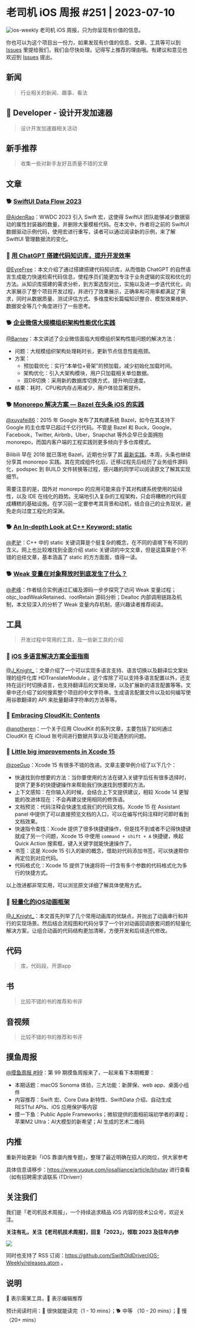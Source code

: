# 老司机 iOS 周报 #251 | 2023-07-10

![ios-weekly](https://github.com/SwiftOldDriver/iOS-Weekly/blob/master/assets/ios-weekly.png?raw=true)
老司机 iOS 周报，只为你呈现有价值的信息。

你也可以为这个项目出一份力，如果发现有价值的信息、文章、工具等可以到 [Issues](https://github.com/SwiftOldDriver/iOS-Weekly/issues) 里提给我们，我们会尽快处理。记得写上推荐的理由哦。有建议和意见也欢迎到 [Issues](https://github.com/SwiftOldDriver/iOS-Weekly/issues) 提出。

## 新闻

> 行业相关的新闻、趣事、看法

##  Developer - 设计开发加速器

> 设计开发加速器相关活动

## 新手推荐

> 收集一些对新手友好且质量不错的文章

## 文章

### 🐕 [SwiftUI Data Flow 2023](https://troz.net/post/2023/swiftui-data-flow-2023/)
  
[@AidenRao](https://weibo.com/AidenRao)：WWDC 2023 引入 Swift 宏，这使得 SwiftUI 团队能够减少数据驱动的属性封装器的数量，并删除大量模板代码。在本文中，作者将之前的 SwiftUI 数据驱动示例代码，使用宏进行重写，读者可以通过阅读新的示例，来了解 SwiftUI 管理数据流的变化。

### 🐎 [用 ChatGPT 搭建代码知识库，提升开发效率](https://mp.weixin.qq.com/s/MpF9xBHYjgnCHNkFn1AsOA)

[@EyreFree](https://github.com/EyreFree)：本文介绍了通过搭建搭建代码知识库，从而借助 ChatGPT 的自然语言生成能力快速检索代码信息，使程序员们能更加专注于业务逻辑的实现和优化的方法。从知识库搭建的需求分析，到方案选型对比，实施以及进一步迭代优化，向大家展示了整个项目开发过程，并进行了效果展示，正确率和可用率都满足了需求，同时从数据质量、测试评估方式、多维度和长篇幅知识整合、模型效果维护、数据安全等几个角度进行了一些思考。

### 🐕 [企业微信大规模组织架构性能优化实践](https://mp.weixin.qq.com/s/eK47AzCSSf8-W3wZdjrXXQ)

[@Barney](https://github.com/BarneyZhaoooo)：本文讲述了企业微信面临大规模组织架构性能问题的解决方法：

- 问题：大规模组织架构处理耗时长，更新节点信息性能瓶颈。
- 方案：
	* 预加载优化：实行“本单位+骨架”的预加载，减少初始化加载时间。
	* 架构优化：引入大架构模块，用户只加载相关单位数据。
	* 双DB切换：采用新的数据库切换方式，提升响应速度。
- 结果：耗时、CPU和内存占用减少，用户体验显著提升。

### 🐕 [Monorepo 解决方案 — Bazel 在头条 iOS 的实践](https://mp.weixin.qq.com/s/ajkOP7yeSYCcE0MoUUmUZA)

[@xuyafei86](https://github.com/xiaofei86)：2015 年 Google 发布了其构建系统 Bazel，如今在其支持下 Google 的主仓库早已超过千亿行代码。不管是 Bazel 和 Buck，Google，Facebook，Twitter, Airbnb，Uber，Snapchat 等外企早已全面拥抱 monorepo，而国内客户端的工程实践则更多倾向于多仓库模式。

Bilibili 早在 2018 就已落地 Bazel，近期也分享了其 [最新实践](https://mp.weixin.qq.com/s/7UJdgJIYWkhzSjtKsHqC2g)。本周，头条也继续分享其 monorepo 实践。其在完成组件化后，迁移过程先后经历了业务组件源码化，podspec 到 BUILD 文件转换等过程，感兴趣的同学可以阅读原文了解其实现细节。

需要注意的是，国外对 monorepo 的应用可能来自于其对构建系统使用的延续性，以及 IDE 在线化的趋势。无端地引入复杂的工程架构，只会将糟糕的代码变成糟糕的基础设施。在学习前一定要参考其背景和动机，结合自己的业务现状，避免走向过度工程化的深渊。

### 🐕 [An In-depth Look at C++ Keyword: static](https://mp.weixin.qq.com/s/GEBi8sEjRLWeUlYu4kgDAA)

[@老驴](https://weibo.com/u/6090610445)：C++ 中的 static 关键词算是个挺复杂的概念，在不同的语境下有不同的含义。网上也比较难找到全面介绍 static 关键词的中文文章，但是这篇算是个不错的总结文章，基本涵盖了 static 的方方面面，值得一读。

### 🐕 [Weak 变量在对象释放时到底发生了什么？](https://juejin.cn/post/7252869090549628986)

[@老峰](https://github.com/gesantung)：作者结合实例通过汇编及源码一步步探究了访问 Weak 变量过程； objc_loadWeakRetained、rootRetain 源码分析；Dealloc 内部调用链路及机制，本文较深入的分析了 Weak 变量内存机制，感兴趣读者推荐阅读。

## 工具

> 开发过程中常用的工具，及一些新工具的介绍

### 🐎 [iOS 多语言解决方案全面指南](https://juejin.cn/post/7248811984748462141)

[@J_Knight_](https://github.com/knightsj)：文章介绍了一个可以实现多语言支持、语言切换以及翻译后文案处理的组件化库 HDTranslateModule 。这个库除了可以支持多语言配置以外，还支持在运行时切换语言，也支持翻译后的文案处理，以及扩展新的语言配置等等。文章中还介绍了如何搜索整个项目的中文字符串，生成语言配置文件以及如何编写使用谷歌翻译的 API 来批量翻译字符串的方法等等。

### 🐢 [Embracing CloudKit: Contents](https://dev.shoppingukapp.com/2023/05/01/embracing-cloudkit-for-data-sharing-contents.html)

[@anotheren](https://github.com/anotheren)：一个关于应用 CloudKit 的系列文章，主要包括了如何通过 CloudKit 在 iCloud 账号间进行数据共享以及可能遇到的问题。

### 🐎 [Little big improvements in Xcode 15](https://sarunw.com/posts/little-big-improvements-xcode15/)

[@zoeGuo](https://github.com/zoeGuo)：Xcode 15 有很多不错的改进。文章主要举例介绍了以下几个：
 - 快速找到你想要的方法：当你要使用的方法在键入关键字后任有很多选择时，提供了更多的快捷键操作来帮助我们快速找到想要的方法。
 - 上下文感知：在你输入的时候，会结合上下文提供建议，相较 Xcode 14 更智能的改进体现在：不会再建议使用相同的修饰语。
 - 文档预览：代码注释会快速生成我们的代码文档，Xcode 15 在 Assistant panel 中提供了可以直接预览文档的入口，可以在编写代码注释时可即时看到文档效果。
 - 快速指令查找：Xcode 提供了很多快捷键操作，但是找不到或者不记得快捷键就成了另一个问题，Xcode 15 中使用 `command + shift + A` 快捷键，唤起 Quick Action 搜索框，键入关键字就能快速操作了。
 - 书签：这是 Xcode 15 引入的新的概念，借助对代码添加书签，可以快速帮你再定位到对应代码。
 - 代码格式化：Xcode 15 提供了快速将将一行含有多个参数的代码格式化为多行的快捷方式。

 以上改进都非常实用，可以浏览原文详细了解具体使用方式。

 ### 🐎 [轻量化的iOS动画框架](https://mp.weixin.qq.com/s/ABveMrA--3JWkpfb2d09lw)

[@J_Knight_](https://github.com/knightsj)：本文首先列举了几个常用动画库的优缺点，并抛出了动画串行和并行的实现场景。然后结合流程图和代码分享了一个针对动画回调嵌套问题的轻量化解决方案，让组合动画的代码结构更加清晰，方便开发和后续迭代修改。



## 代码

> 库，代码段，开源app

## 书

> 比较不错的书的推荐和书评

## 音视频

> 比较不错的书的推荐和书评

## 摸鱼周报

[@摸鱼周报 #99](https://mp.weixin.qq.com/s/0r-ni--4jEN4pnIHVajHqg)：第 99 期摸鱼周报来了，一起来看下本期概要：

* 本期话题：macOS Sonoma 体验，三大功能：新屏保、web app、桌面小组件
* 内容推荐：Swift 宏、Core Data 新特性、SwiftData 介绍、自动生成 RESTful APIs、iOS 应用保护等内容
* 摸一下鱼：Public Apple Frameworks；微软提供的面相前端初学者的课程；苹果M2 Ultra：AI大模型的新希望；AI 生成的艺术二维码

## 内推

重新开始更新「iOS 靠谱内推专题」，整理了最近明确在招人的岗位，供大家参考

具体信息请移步：https://www.yuque.com/iosalliance/article/bhutav 进行查看（如有招聘需求请联系 iTDriverr）

## 关注我们

我们是「老司机技术周报」，一个持续追求精品 iOS 内容的技术公众号，欢迎关注。

**关注有礼，关注【老司机技术周报】，回复「2023」，领取 2023 及往年内参**

![](https://github.com/SwiftOldDriver/iOS-Weekly/blob/master/assets/qrcode_for_wechat.jpg?raw=true)

同时也支持了 RSS 订阅：https://github.com/SwiftOldDriver/iOS-Weekly/releases.atom 。

## 说明

🚧 表示需某工具，🌟 表示编辑推荐

预计阅读时间：🐎 很快就能读完（1 - 10 mins）；🐕 中等 （10 - 20 mins）；🐢 慢（20+ mins）
